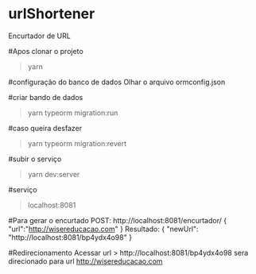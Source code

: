 # urlShortener
Encurtador de URL

#Apos clonar o projeto
> yarn

#configuração do banco de dados
Olhar o arquivo ormconfig.json

#criar bando de dados
> yarn typeorm migration:run

#caso queira desfazer
> yarn typeorm migration:revert

#subir o serviço
> yarn dev:server

#serviço 
>localhost:8081

#Para gerar o encurtado
POST: http://localhost:8081/encurtador/
{
	"url":"http://wisereducacao.com"
}
Resultado:
{
  "newUrl": "http://localhost:8081/bp4ydx4o98"
}

#Redirecionamento
Acessar url > http://localhost:8081/bp4ydx4o98
sera direcionado para url http://wisereducacao.com






